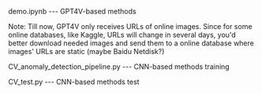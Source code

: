demo.ipynb --- GPT4V-based methods

Note: Till now, GPT4V only receives URLs of online images. Since for some online databases, like Kaggle, URLs will change in several days, you'd better download needed images and send them to a online database where images' URLs are static (maybe Baidu Netdisk?)



CV_anomaly_detection_pipeline.py --- CNN-based methods training

CV_test.py --- CNN-based methods test
